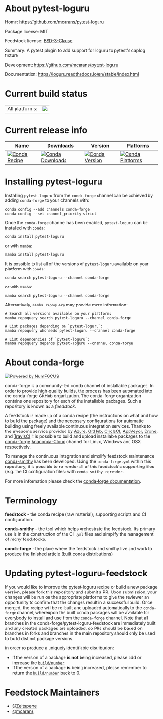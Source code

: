 About pytest-loguru
===================

Home: https://github.com/mcarans/pytest-loguru

Package license: MIT

Feedstock license: [BSD-3-Clause](https://github.com/conda-forge/pytest-loguru-feedstock/blob/main/LICENSE.txt)

Summary: A pytest plugin to add support for loguru to pytest's caplog fixture

Development: https://github.com/mcarans/pytest-loguru

Documentation: https://loguru.readthedocs.io/en/stable/index.html

Current build status
====================


<table><tr><td>All platforms:</td>
    <td>
      <a href="https://dev.azure.com/conda-forge/feedstock-builds/_build/latest?definitionId=15966&branchName=main">
        <img src="https://dev.azure.com/conda-forge/feedstock-builds/_apis/build/status/pytest-loguru-feedstock?branchName=main">
      </a>
    </td>
  </tr>
</table>

Current release info
====================

| Name | Downloads | Version | Platforms |
| --- | --- | --- | --- |
| [![Conda Recipe](https://img.shields.io/badge/recipe-pytest--loguru-green.svg)](https://anaconda.org/conda-forge/pytest-loguru) | [![Conda Downloads](https://img.shields.io/conda/dn/conda-forge/pytest-loguru.svg)](https://anaconda.org/conda-forge/pytest-loguru) | [![Conda Version](https://img.shields.io/conda/vn/conda-forge/pytest-loguru.svg)](https://anaconda.org/conda-forge/pytest-loguru) | [![Conda Platforms](https://img.shields.io/conda/pn/conda-forge/pytest-loguru.svg)](https://anaconda.org/conda-forge/pytest-loguru) |

Installing pytest-loguru
========================

Installing `pytest-loguru` from the `conda-forge` channel can be achieved by adding `conda-forge` to your channels with:

```
conda config --add channels conda-forge
conda config --set channel_priority strict
```

Once the `conda-forge` channel has been enabled, `pytest-loguru` can be installed with `conda`:

```
conda install pytest-loguru
```

or with `mamba`:

```
mamba install pytest-loguru
```

It is possible to list all of the versions of `pytest-loguru` available on your platform with `conda`:

```
conda search pytest-loguru --channel conda-forge
```

or with `mamba`:

```
mamba search pytest-loguru --channel conda-forge
```

Alternatively, `mamba repoquery` may provide more information:

```
# Search all versions available on your platform:
mamba repoquery search pytest-loguru --channel conda-forge

# List packages depending on `pytest-loguru`:
mamba repoquery whoneeds pytest-loguru --channel conda-forge

# List dependencies of `pytest-loguru`:
mamba repoquery depends pytest-loguru --channel conda-forge
```


About conda-forge
=================

[![Powered by
NumFOCUS](https://img.shields.io/badge/powered%20by-NumFOCUS-orange.svg?style=flat&colorA=E1523D&colorB=007D8A)](https://numfocus.org)

conda-forge is a community-led conda channel of installable packages.
In order to provide high-quality builds, the process has been automated into the
conda-forge GitHub organization. The conda-forge organization contains one repository
for each of the installable packages. Such a repository is known as a *feedstock*.

A feedstock is made up of a conda recipe (the instructions on what and how to build
the package) and the necessary configurations for automatic building using freely
available continuous integration services. Thanks to the awesome service provided by
[Azure](https://azure.microsoft.com/en-us/services/devops/), [GitHub](https://github.com/),
[CircleCI](https://circleci.com/), [AppVeyor](https://www.appveyor.com/),
[Drone](https://cloud.drone.io/welcome), and [TravisCI](https://travis-ci.com/)
it is possible to build and upload installable packages to the
[conda-forge](https://anaconda.org/conda-forge) [Anaconda-Cloud](https://anaconda.org/)
channel for Linux, Windows and OSX respectively.

To manage the continuous integration and simplify feedstock maintenance
[conda-smithy](https://github.com/conda-forge/conda-smithy) has been developed.
Using the ``conda-forge.yml`` within this repository, it is possible to re-render all of
this feedstock's supporting files (e.g. the CI configuration files) with ``conda smithy rerender``.

For more information please check the [conda-forge documentation](https://conda-forge.org/docs/).

Terminology
===========

**feedstock** - the conda recipe (raw material), supporting scripts and CI configuration.

**conda-smithy** - the tool which helps orchestrate the feedstock.
                   Its primary use is in the construction of the CI ``.yml`` files
                   and simplify the management of *many* feedstocks.

**conda-forge** - the place where the feedstock and smithy live and work to
                  produce the finished article (built conda distributions)


Updating pytest-loguru-feedstock
================================

If you would like to improve the pytest-loguru recipe or build a new
package version, please fork this repository and submit a PR. Upon submission,
your changes will be run on the appropriate platforms to give the reviewer an
opportunity to confirm that the changes result in a successful build. Once
merged, the recipe will be re-built and uploaded automatically to the
`conda-forge` channel, whereupon the built conda packages will be available for
everybody to install and use from the `conda-forge` channel.
Note that all branches in the conda-forge/pytest-loguru-feedstock are
immediately built and any created packages are uploaded, so PRs should be based
on branches in forks and branches in the main repository should only be used to
build distinct package versions.

In order to produce a uniquely identifiable distribution:
 * If the version of a package **is not** being increased, please add or increase
   the [``build/number``](https://docs.conda.io/projects/conda-build/en/latest/resources/define-metadata.html#build-number-and-string).
 * If the version of a package **is** being increased, please remember to return
   the [``build/number``](https://docs.conda.io/projects/conda-build/en/latest/resources/define-metadata.html#build-number-and-string)
   back to 0.

Feedstock Maintainers
=====================

* [@Zeitsperre](https://github.com/Zeitsperre/)
* [@mcarans](https://github.com/mcarans/)

